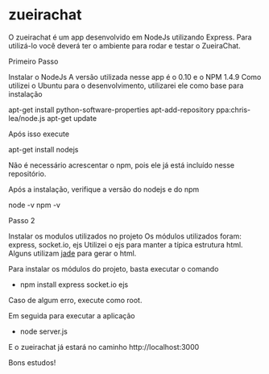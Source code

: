 zueirachat
==========

O zueirachat é um app desenvolvido em NodeJs utilizando Express. Para utilizá-lo você deverá ter
o ambiente para rodar e testar o ZueiraChat.

Primeiro Passo

Instalar o NodeJs
A versão utilizada nesse app é o 0.10 e o NPM 1.4.9
Como utilizei o Ubuntu para o desenvolvimento, utilizarei ele como base para instalação

apt-get install python-software-properties
apt-add-repository ppa:chris-lea/node.js
apt-get update

Após isso execute

apt-get install nodejs

Não é necessário acrescentar o npm, pois ele já está incluído nesse repositório.

Após a instalação, verifique a versão do nodejs e do npm

node -v
npm -v

Passo 2

Instalar os modulos utilizados no projeto
Os módulos utilizados foram: express, socket.io,  ejs
Utilizei o ejs para manter a típica estrutura html. Alguns utilizam [jade](http://jade-lang.com/) para gerar o html.

Para instalar os módulos do projeto, basta executar o comando

 - npm install express socket.io ejs

Caso de algum erro, execute como root.

Em seguida para executar a aplicação

- node server.js

E o zueirachat já estará no caminho http://localhost:3000

Bons estudos!
